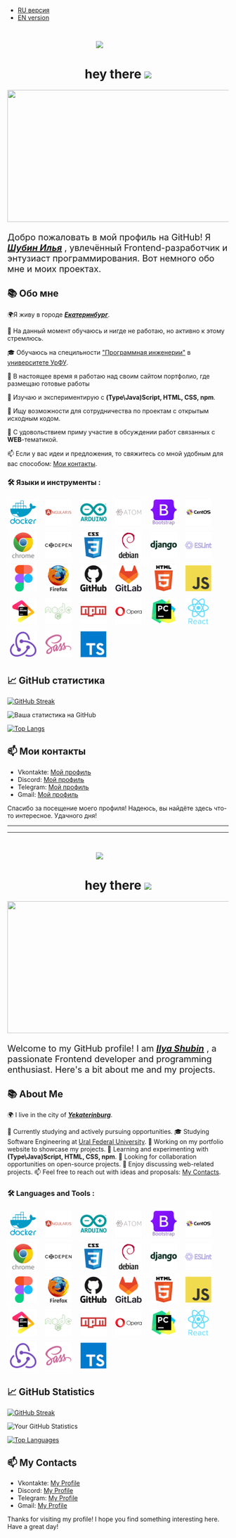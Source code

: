 - [RU версия](#ru)
- [EN version](#en)

<div id="ru" align="center">
  <img style="display: inline-block;"src="https://komarev.com/ghpvc/?username=redstrikerf&style=flat-square&color=blue" alt=""/>
  <p></p>
  <img style="display: inline-block;"src="https://media.giphy.com/media/M9gbBd9nbDrOTu1Mqx/giphy.gif" width="100"/>
  <h1 align=""center>
    hey there
    <img src="https://media.giphy.com/media/hvRJCLFzcasrR4ia7z/giphy.gif" width="30px"/>
  </h1>
</div>



<div align="center">
  <img src="https://media.giphy.com/media/dWesBcTLavkZuG35MI/giphy.gif" width="600" height="300"/>
</div>

<p style="font-size:20px">
  Добро пожаловать в мой профиль на GitHub! Я 
  <a style="font-weight: 700; font-style: italic" href="https://github.com/RedStrikeRF">Шубин Илья</a>
  , увлечённый Frontend-разработчик и энтузиаст программирования. Вот немного обо мне и моих проектах.
</p>

## 📚 Обо мне
<p>🌍Я живу в городе <a style="font-weight: 700; font-style: italic;" href="https://yandex.ru/maps/geo/yekaterinburg/53166537/?ll=60.475065%2C56.788751&z=9">Екатеринбург</a>.</p>
<p>💼 На данный момент обучаюсь и нигде не работаю, но активно к этому стремлюсь.</p>
<p>🎓 Обучаюсь на специльности <a href="https://priem-rtf.urfu.ru/ru/baccalaureate/software-engineering/">"Программная инженерии"</a> в <a href="https://urfu.ru/ru/about/">университете УрФУ</a>.</p>
<p>🔭 В настоящее время я работаю над своим сайтом портфолио, где размещаю готовые работы</p>
<p>🌱 Изучаю и экспериментирую с <strong>(Type\Java)Script, HTML, CSS, npm</strong>.</p>
<p>👯 Ищу возможности для сотрудничества по проектам с открытым исходным кодом.</p>
<p>💬 С удовольствием приму участие в обсуждении работ связанных с <strong>WEB</strong>-тематикой.</p>
<p>📫 Если у вас идеи и предложения, то свяжитесь со мной удобным для вас способом: <a href="#contacts">Мои контакты</a>.</p>


### :hammer_and_wrench: Языки и инструменты :

<div>
  <img style="width: 60px; border: 1px solid white; padding: 5px" src="https://github.com/devicons/devicon/blob/master/icons/docker/docker-plain-wordmark.svg">&nbsp;
  <img style="width: 60px; border: 1px solid white; padding: 5px" src="https://github.com/devicons/devicon/blob/master/icons/angularjs/angularjs-plain-wordmark.svg">&nbsp;
  <img style="width: 60px; border: 1px solid white; padding: 5px" src="https://github.com/devicons/devicon/blob/master/icons/arduino/arduino-original-wordmark.svg">&nbsp;
  <img style="width: 60px; border: 1px solid white; padding: 5px" src="https://github.com/devicons/devicon/blob/master/icons/atom/atom-original-wordmark.svg">&nbsp;
  <img style="width: 60px; border: 1px solid white; padding: 5px" src="https://github.com/devicons/devicon/blob/master/icons/bootstrap/bootstrap-original-wordmark.svg">&nbsp;
  <img style="width: 60px; border: 1px solid white; padding: 5px" src="https://github.com/devicons/devicon/blob/master/icons/centos/centos-original-wordmark.svg">&nbsp;
  <img style="width: 60px; border: 1px solid white; padding: 5px" src="https://github.com/devicons/devicon/blob/master/icons/chrome/chrome-original-wordmark.svg">&nbsp;
  <img style="width: 60px; border: 1px solid white; padding: 5px" src="https://github.com/devicons/devicon/blob/master/icons/codepen/codepen-original-wordmark.svg">&nbsp;
  <img style="width: 60px; border: 1px solid white; padding: 5px" src="https://github.com/devicons/devicon/blob/master/icons/css3/css3-original-wordmark.svg">&nbsp;
  <img style="width: 60px; border: 1px solid white; padding: 5px" src="https://github.com/devicons/devicon/blob/master/icons/debian/debian-original-wordmark.svg">&nbsp;
  <img style="width: 60px; border: 1px solid white; padding: 5px" src="https://github.com/devicons/devicon/blob/master/icons/django/django-plain-wordmark.svg">&nbsp;
  <img style="width: 60px; border: 1px solid white; padding: 5px" src="https://github.com/devicons/devicon/blob/master/icons/eslint/eslint-line-wordmark.svg">&nbsp;
  <img style="width: 60px; border: 1px solid white; padding: 5px" src="https://github.com/devicons/devicon/blob/master/icons/figma/figma-original.svg">&nbsp;
  <img style="width: 60px; border: 1px solid white; padding: 5px" src="https://github.com/devicons/devicon/blob/master/icons/firefox/firefox-original-wordmark.svg">&nbsp;
  <img style="width: 60px; border: 1px solid white; padding: 5px" src="https://github.com/devicons/devicon/blob/master/icons/github/github-original-wordmark.svg">&nbsp;
  <img style="width: 60px; border: 1px solid white; padding: 5px" src="https://github.com/devicons/devicon/blob/master/icons/gitlab/gitlab-original-wordmark.svg">&nbsp;
  <img style="width: 60px; border: 1px solid white; padding: 5px" src="https://github.com/devicons/devicon/blob/master/icons/html5/html5-original-wordmark.svg">&nbsp;
  <img style="width: 60px; border: 1px solid white; padding: 5px" src="https://github.com/devicons/devicon/blob/master/icons/javascript/javascript-original.svg">&nbsp;
  <img style="width: 60px; border: 1px solid white; padding: 5px" src="https://github.com/devicons/devicon/blob/master/icons/jetbrains/jetbrains-original.svg">&nbsp;
  <img style="width: 60px; border: 1px solid white; padding: 5px" src="https://github.com/devicons/devicon/blob/master/icons/nodejs/nodejs-line-wordmark.svg">&nbsp;
  <img style="width: 60px; border: 1px solid white; padding: 5px" src="https://github.com/devicons/devicon/blob/master/icons/npm/npm-original-wordmark.svg">&nbsp;
  <img style="width: 60px; border: 1px solid white; padding: 5px" src="https://github.com/devicons/devicon/blob/master/icons/opera/opera-original-wordmark.svg">&nbsp;
  <img style="width: 60px; border: 1px solid white; padding: 5px" src="https://github.com/devicons/devicon/blob/master/icons/pycharm/pycharm-original.svg">&nbsp;
  <img style="width: 60px; border: 1px solid white; padding: 5px" src="https://github.com/devicons/devicon/blob/master/icons/react/react-original-wordmark.svg">&nbsp;
  <img style="width: 60px; border: 1px solid white; padding: 5px" src="https://github.com/devicons/devicon/blob/master/icons/redux/redux-original.svg">&nbsp;
  <img style="width: 60px; border: 1px solid white; padding: 5px" src="https://github.com/devicons/devicon/blob/master/icons/sass/sass-original.svg">&nbsp;
  <img style="width: 60px; border: 1px solid white; padding: 5px" src="https://github.com/devicons/devicon/blob/master/icons/typescript/typescript-original.svg">&nbsp;
</div>

## 📈 GitHub статистика

[![GitHub Streak](http://github-readme-streak-stats.herokuapp.com?user=redstrikerf&theme=dark&background=000000)](https://git.io/streak-stats)

![Ваша статистика на GitHub](https://github-readme-stats.vercel.app/api?username=redstrikerf&show_icons=true&theme=dark)

[![Top Langs](https://github-readme-stats.vercel.app/api/top-langs/?username=redstrikerf&layout=compact&theme=vision-friendly-dark)](https://github.com/anuraghazra/github-readme-stats)

<h2 id="contacts">📫 Мои контакты</h2>

- Vkontakte: [Мой профиль](https://vk.com/red_strike_official)
- Discord: [Мой профиль](https://discordapp.com/users/542320599557472256)
- Telegram: [Мой профиль](https://t.me/RedStrikeOfficial)
- Gmail: [Мой профиль](mailto:shubin152@gmail.com)



Спасибо за посещение моего профиля! Надеюсь, вы найдёте здесь что-то интересное. Удачного дня!

___

___

<div id="en" align="center">
  <img style="display: inline-block;" src="https://komarev.com/ghpvc/?username=redstrikerf&style=flat-square&color=blue" alt=""/>
  <p></p>
  <img style="display: inline-block;" src="https://media.giphy.com/media/M9gbBd9nbDrOTu1Mqx/giphy.gif" width="100"/>
  <h1 align="center">
    hey there
    <img src="https://media.giphy.com/media/hvRJCLFzcasrR4ia7z/giphy.gif" width="30px"/>
  </h1>
</div>

<div align="center">
  <img src="https://media.giphy.com/media/dWesBcTLavkZuG35MI/giphy.gif" width="600" height="300"/>
</div>

<p style="font-size:20px">
  Welcome to my GitHub profile! I am 
  <a style="font-weight: 700; font-style: italic" href="https://github.com/RedStrikeRF">Ilya Shubin</a>
  , a passionate Frontend developer and programming enthusiast. Here's a bit about me and my projects.
</p>

## 📚 About Me
<p>🌍 I live in the city of <a style="font-weight: 700; font-style: italic;" href="https://yandex.ru/maps/geo/yekaterinburg/53166537/?ll=60.475065%2C56.788751&z=9">Yekaterinburg</a>.</p>
💼 Currently studying and actively pursuing opportunities.
🎓 Studying Software Engineering at <a href="https://urfu.ru/ru/about/">Ural Federal University</a>.
🔭 Working on my portfolio website to showcase my projects.
🌱 Learning and experimenting with <strong>(Type\Java)Script, HTML, CSS, npm</strong>.
👯 Looking for collaboration opportunities on open-source projects.
💬 Enjoy discussing web-related projects.
📫 Feel free to reach out with ideas and proposals: <a href="#contacts">My Contacts</a>.


### :hammer_and_wrench: Languages and Tools :

<div>
  <img style="width: 60px; border: 1px solid white; padding: 5px" src="https://github.com/devicons/devicon/blob/master/icons/docker/docker-plain-wordmark.svg">&nbsp;
  <img style="width: 60px; border: 1px solid white; padding: 5px" src="https://github.com/devicons/devicon/blob/master/icons/angularjs/angularjs-plain-wordmark.svg">&nbsp;
  <img style="width: 60px; border: 1px solid white; padding: 5px" src="https://github.com/devicons/devicon/blob/master/icons/arduino/arduino-original-wordmark.svg">&nbsp;
  <img style="width: 60px; border: 1px solid white; padding: 5px" src="https://github.com/devicons/devicon/blob/master/icons/atom/atom-original-wordmark.svg">&nbsp;
  <img style="width: 60px; border: 1px solid white; padding: 5px" src="https://github.com/devicons/devicon/blob/master/icons/bootstrap/bootstrap-original-wordmark.svg">&nbsp;
  <img style="width: 60px; border: 1px solid white; padding: 5px" src="https://github.com/devicons/devicon/blob/master/icons/centos/centos-original-wordmark.svg">&nbsp;
  <img style="width: 60px; border: 1px solid white; padding: 5px" src="https://github.com/devicons/devicon/blob/master/icons/chrome/chrome-original-wordmark.svg">&nbsp;
  <img style="width: 60px; border: 1px solid white; padding: 5px" src="https://github.com/devicons/devicon/blob/master/icons/codepen/codepen-original-wordmark.svg">&nbsp;
  <img style="width: 60px; border: 1px solid white; padding: 5px" src="https://github.com/devicons/devicon/blob/master/icons/css3/css3-original-wordmark.svg">&nbsp;
  <img style="width: 60px; border: 1px solid white; padding: 5px" src="https://github.com/devicons/devicon/blob/master/icons/debian/debian-original-wordmark.svg">&nbsp;
  <img style="width: 60px; border: 1px solid white; padding: 5px" src="https://github.com/devicons/devicon/blob/master/icons/django/django-plain-wordmark.svg">&nbsp;
  <img style="width: 60px; border: 1px solid white; padding: 5px" src="https://github.com/devicons/devicon/blob/master/icons/eslint/eslint-line-wordmark.svg">&nbsp;
  <img style="width: 60px; border: 1px solid white; padding: 5px" src="https://github.com/devicons/devicon/blob/master/icons/figma/figma-original.svg">&nbsp;
  <img style="width: 60px; border: 1px solid white; padding: 5px" src="https://github.com/devicons/devicon/blob/master/icons/firefox/firefox-original-wordmark.svg">&nbsp;
  <img style="width: 60px; border: 1px solid white; padding: 5px" src="https://github.com/devicons/devicon/blob/master/icons/github/github-original-wordmark.svg">&nbsp;
  <img style="width: 60px; border: 1px solid white; padding: 5px" src="https://github.com/devicons/devicon/blob/master/icons/gitlab/gitlab-original-wordmark.svg">&nbsp;
  <img style="width: 60px; border: 1px solid white; padding: 5px" src="https://github.com/devicons/devicon/blob/master/icons/html5/html5-original-wordmark.svg">&nbsp;
  <img style="width: 60px; border: 1px solid white; padding: 5px" src="https://github.com/devicons/devicon/blob/master/icons/javascript/javascript-original.svg">&nbsp;
  <img style="width: 60px; border: 1px solid white; padding: 5px" src="https://github.com/devicons/devicon/blob/master/icons/jetbrains/jetbrains-original.svg">&nbsp;
  <img style="width: 60px; border: 1px solid white; padding: 5px" src="https://github.com/devicons/devicon/blob/master/icons/nodejs/nodejs-line-wordmark.svg">&nbsp;
  <img style="width: 60px; border: 1px solid white; padding: 5px" src="https://github.com/devicons/devicon/blob/master/icons/npm/npm-original-wordmark.svg">&nbsp;
  <img style="width: 60px; border: 1px solid white; padding: 5px" src="https://github.com/devicons/devicon/blob/master/icons/opera/opera-original-wordmark.svg">&nbsp;
  <img style="width: 60px; border: 1px solid white; padding: 5px" src="https://github.com/devicons/devicon/blob/master/icons/pycharm/pycharm-original.svg">&nbsp;
  <img style="width: 60px; border: 1px solid white; padding: 5px" src="https://github.com/devicons/devicon/blob/master/icons/react/react-original-wordmark.svg">&nbsp;
  <img style="width: 60px; border: 1px solid white; padding: 5px" src="https://github.com/devicons/devicon/blob/master/icons/redux/redux-original.svg">&nbsp;
  <img style="width: 60px; border: 1px solid white; padding: 5px" src="https://github.com/devicons/devicon/blob/master/icons/sass/sass-original.svg">&nbsp;
  <img style="width: 60px; border: 1px solid white; padding: 5px" src="https://github.com/devicons/devicon/blob/master/icons/typescript/typescript-original.svg">&nbsp;
</div>

## 📈 GitHub Statistics

[![GitHub Streak](http://github-readme-streak-stats.herokuapp.com?user=redstrikerf&theme=dark&background=000000)](https://git.io/streak-stats)

![Your GitHub Statistics](https://github-readme-stats.vercel.app/api?username=redstrikerf&show_icons=true&theme=dark)

[![Top Languages](https://github-readme-stats.vercel.app/api/top-langs/?username=redstrikerf&layout=compact&theme=vision-friendly-dark)](https://github.com/anuraghazra/github-readme-stats)

<h2 id="contacts">📫 My Contacts</h2>

- Vkontakte: [My Profile](https://vk.com/red_strike_official)
- Discord: [My Profile](https://discordapp.com/users/542320599557472256)
- Telegram: [My Profile](https://t.me/RedStrikeOfficial)
- Gmail: [My Profile](mailto:shubin152@gmail.com)

Thanks for visiting my profile! I hope you find something interesting here. Have a great day!
